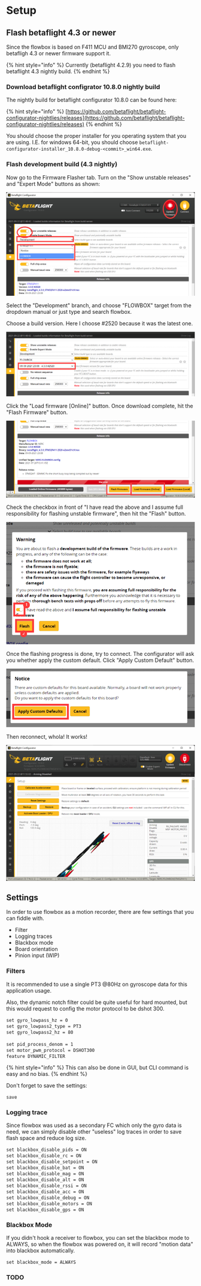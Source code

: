 # Setup

## Flash betaflight 4.3 or newer

Since the flowbox is based on F411 MCU and BMI270 gyroscope, only betafligh 4.3 or newer firmware support it.

{% hint style="info" %}
Currently \(betaflight 4.2.9\) you need to flash betaflight 4.3 nightly build.
{% endhint %}

### Download betaflight configrator 10.8.0 nightly build

The nightly build for betaflight configurator 10.8.0 can be found here:

{% hint style="info" %}
[https://github.com/betaflight/betaflight-configurator-nightlies/releases](https://github.com/betaflight/betaflight-configurator-nightlies/releases)
{% endhint %}

You should choose the proper installer for you operating system that you are using. I.E. for windows 64-bit, you should choose `betaflight-configurator-installer_10.8.0-debug-<commit>_win64.exe`.

### Flash development build \(4.3 nightly\)

Now go to the Firmware Flasher tab. Turn on the "Show unstable releases" and "Expert Mode" buttons as shown:

![](.gitbook/assets/flash-nightly.png)

Select the "Development" branch, and choose "FLOWBOX" target from the dropdown manual or just type and search flowbox.

Choose a build version. Here I choose \#2520 because it was the latest one.

![](.gitbook/assets/choose-a-commit-version.png)

Click the "Load firmware \[Online\]" button. Once download complete, hit the "Flash Firmware" button.

![](.gitbook/assets/load-and-flash.png)

Check the checkbox in front of "I have read the above and I assume full responsibility for flashing unstable firmware", then hit the "Flash" button.

![](.gitbook/assets/take-resposibility-and-flash.png)

Once the flashing progress is done, try to connect. The configurator will ask you whether apply the custom default. Click "Apply Custom Default" button.

![](.gitbook/assets/apply-custom-defaults.png)

Then reconnect, whola! It works!

![](.gitbook/assets/it-works.png)

## Settings

In order to use flowbox as a motion recorder, there are few settings that you can fiddle with.

* Filter
* Logging traces
* Blackbox mode
* Board orientation
* Pinion input \(WIP\)

### Filters

It is recommended to use a single PT3 @80Hz on gyroscope data for this application usage.

Also, the dynamic notch filter could be quite useful for hard mounted, but this would request to config the motor protocol to be dshot 300.

```
set gyro_lowpass_hz = 0
set gyro_lowpass2_type = PT3
set gyro_lowpass2_hz = 80

set pid_process_denom = 1
set motor_pwm_protocol = DSHOT300
feature DYNAMIC_FILTER
```

{% hint style="info" %}
This can also be done in GUI, but CLI command is easy and no bias.
{% endhint %}

Don't forget to save the settings:

```text
save
```

### Logging trace

Since flowbox was used as a secondary FC which only the gyro data is need, we can simply disable other "useless" log traces in order to save flash space and reduce log size.

```text
set blackbox_disable_pids = ON
set blackbox_disable_rc = ON
set blackbox_disable_setpoint = ON
set blackbox_disable_bat = ON
set blackbox_disable_mag = ON
set blackbox_disable_alt = ON
set blackbox_disable_rssi = ON
set blackbox_disable_acc = ON
set blackbox_disable_debug = ON
set blackbox_disable_motors = ON
set blackbox_disable_gps = ON
```

### Blackbox Mode

If you didn't hook a receiver to flowbox, you can set the blackbox mode to ALWAYS, so when the flowbox was powered on, it will record "motion data" into blackbox automatically.

```text
set blackbox_mode = ALWAYS
```

### TODO

